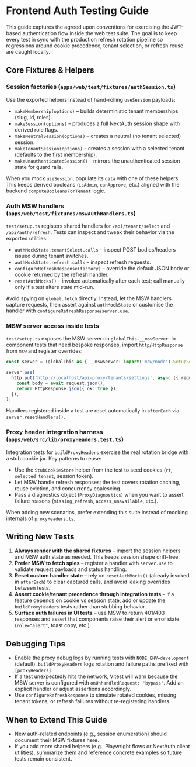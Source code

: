 # Frontend Auth Testing Guide

This guide captures the agreed upon conventions for exercising the JWT-based authentication flow inside the web test suite. The goal is to keep every test in sync with the production refresh rotation pipeline so regressions around cookie precedence, tenant selection, or refresh reuse are caught locally.

## Core Fixtures & Helpers

### Session factories (`apps/web/test/fixtures/authSession.ts`)

Use the exported helpers instead of hand-rolling `useSession` payloads:

- `makeMembership(options)` – builds deterministic tenant memberships (slug, id, roles).
- `makeSession(options)` – produces a full NextAuth session shape with derived role flags.
- `makeNeutralSession(options)` – creates a neutral (no tenant selected) session.
- `makeTenantSession(options)` – creates a session with a selected tenant (defaults to the first membership).
- `makeUnauthenticatedSession()` – mirrors the unauthenticated session state for guard rails.

When you mock `useSession`, populate its `data` with one of these helpers. This keeps derived booleans (`isAdmin`, `canApprove`, etc.) aligned with the backend `computeBooleansForTenant` logic.

### Auth MSW handlers (`apps/web/test/fixtures/mswAuthHandlers.ts`)

`test/setup.ts` registers shared handlers for `/api/tenant/select` and `/api/auth/refresh`. Tests can inspect and tweak their behavior via the exported utilities:

- `authMockState.tenantSelect.calls` – inspect POST bodies/headers issued during tenant switches.
- `authMockState.refresh.calls` – inspect refresh requests.
- `configureRefreshResponse(factory)` – override the default JSON body or cookie returned by the refresh handler.
- `resetAuthMocks()` – invoked automatically after each test; call manually only if a test alters state mid-run.

Avoid spying on `global.fetch` directly. Instead, let the MSW handlers capture requests, then assert against `authMockState` or customise the handler with `configureRefreshResponse`/`server.use`.

### MSW server access inside tests

`test/setup.ts` exposes the MSW server on `globalThis.__mswServer`. In component tests that need bespoke responses, import `http`/`HttpResponse` from `msw` and register overrides:

```ts
const server = (globalThis as { __mswServer: import('msw/node').SetupServer }).__mswServer;

server.use(
  http.put('http://localhost/api-proxy/tenants/settings', async ({ request }) => {
    const body = await request.json();
    return HttpResponse.json({ ok: true });
  }),
);
```

Handlers registered inside a test are reset automatically in `afterEach` via `server.resetHandlers()`.

### Proxy header integration harness (`apps/web/src/lib/proxyHeaders.test.ts`)

Integration tests for `buildProxyHeaders` exercise the real rotation bridge with a stub cookie jar. Key patterns to reuse:

- Use the `StubCookieStore` helper from the test to seed cookies (`rt`, `selected_tenant`, session token).
- Let MSW handle refresh responses; the test covers rotation caching, reuse eviction, and concurrency coalescing.
- Pass a diagnostics object (`ProxyDiagnostics`) when you want to assert failure reasons (`missing_refresh`, `access_unavailable`, etc.).

When adding new scenarios, prefer extending this suite instead of mocking internals of `proxyHeaders.ts`.

## Writing New Tests

1. **Always render with the shared fixtures** – import the session helpers and MSW auth state as needed. This keeps session shape drift-free.
2. **Prefer MSW to fetch spies** – register a handler with `server.use` to validate request payloads and status handling.
3. **Reset custom handler state** – rely on `resetAuthMocks()` (already invoked in `afterEach`) to clear captured calls, and avoid leaking overrides between tests.
4. **Assert cookie/tenant precedence through integration tests** – if a feature depends on cookie vs session state, add or update the `buildProxyHeaders` tests rather than stubbing behavior.
5. **Surface auth failures in UI tests** – use MSW to return 401/403 responses and assert that components raise their alert or error state (`role="alert"`, toast copy, etc.).

## Debugging Tips

- Enable the proxy debug logs by running tests with `NODE_ENV=development` (default). `buildProxyHeaders` logs rotation and failure paths prefixed with `[proxyHeaders]`.
- If a test unexpectedly hits the network, Vitest will warn because the MSW server is configured with `onUnhandledRequest: 'bypass'`. Add an explicit handler or adjust assertions accordingly.
- Use `configureRefreshResponse` to simulate rotated cookies, missing tenant tokens, or refresh failures without re-registering handlers.

## When to Extend This Guide

- New auth-related endpoints (e.g., session enumeration) should document their MSW fixtures here.
- If you add more shared helpers (e.g., Playwright flows or NextAuth client utilities), summarize them and reference concrete examples so future tests remain consistent.
